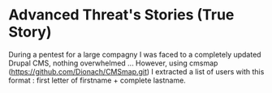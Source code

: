 # Advanced Threat's Stories (True Story)

During a pentest for a large compagny I was faced to a completely updated Drupal CMS, nothing overwhelmed ...
However, using cmsmap (https://github.com/Dionach/CMSmap.git) I extracted a list of users with this format : first letter of firstname + complete lastname.
